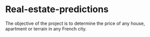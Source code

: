 # Real-estate-predictions
The objective of the project is to determine the price of any house, apartment or terrain in any French city.
